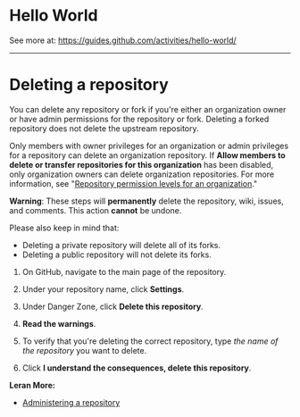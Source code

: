 # Hello World
See more at: https://guides.github.com/activities/hello-world/

* * *

# Deleting a repository

You can delete any repository or fork if you\'re either an organization owner or have admin permissions for the repository or fork. Deleting a forked repository does not delete the upstream repository.

Only members with owner privileges for an organization or admin privileges for a repository can delete an organization repository. If **Allow members to delete or transfer repositories for this organization** has been disabled, only organization owners can delete organization repositories. For more information, see "[Repository permission levels for an organization](https://help.github.com/articles/repository-permission-levels-for-an-organization/)."

**Warning**: These steps will **permanently** delete the repository, wiki, issues, and comments. This action **cannot** be undone.

Please also keep in mind that:
 *  Deleting a private repository will delete all of its forks.
 *  Deleting a public repository will not delete its forks.

 1. On GitHub, navigate to the main page of the repository.

 2. Under your repository name, click **Settings**.

 3. Under Danger Zone, click **Delete this repository**.

 4. **Read the warnings**.
 
 5. To verify that you're deleting the correct repository, type *the name of the repository* you want to delete.
 
 6.  Click **I understand the consequences, delete this repository**.

**Leran More:**
 *  [Administering a repository](https://help.github.com/categories/administering-a-repository/)
